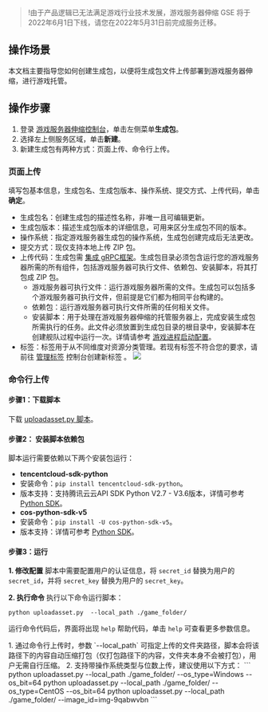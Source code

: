 >!由于产品逻辑已无法满足游戏行业技术发展，游戏服务器伸缩 GSE 将于2022年6月1日下线，请您在2022年5月31日前完成服务迁移。


## 操作场景

本文档主要指导您如何创建生成包，以便将生成包文件上传部署到游戏服务器伸缩，进行游戏托管。

## 操作步骤

1. 登录 [游戏服务器伸缩控制台](https://console.cloud.tencent.com/gse/asset)，单击左侧菜单**生成包**。
2. 选择左上侧服务区域，单击**新建**。
3. 新建生成包有两种方式：页面上传、命令行上传。

### 页面上传
填写包基本信息，生成包名、生成包版本、操作系统、提交方式、上传代码，单击**确定**。
   - 生成包名：创建生成包的描述性名称，非唯一且可编辑更新。
   - 生成包版本：描述生成包版本的详细信息，可用来区分生成包不同的版本。
   - 操作系统：指定游戏服务器生成包的操作系统，生成包创建完成后无法更改。
   - 提交方式：现仅支持本地上传 ZIP 包。
   - 上传代码：生成包需 [集成 gRPC框架](https://cloud.tencent.com/document/product/1165/46110)。生成包目录必须包含运行您的游戏服务器所需的所有组件，包括游戏服务器可执行文件、依赖包、安装脚本，将其打包成 ZIP 包。
     - 游戏服务器可执行文件：运行游戏服务器所需的文件。生成包可以包括多个游戏服务器可执行文件，但前提是它们都为相同平台构建的。
     - 依赖包：运行游戏服务器可执行文件所需的任何相关文件。
     - 安装脚本：用于处理在游戏服务器伸缩的托管服务器上，完成安装生成包所需执行的任务。此文件必须放置到生成包目录的根目录中，安装脚本在创建舰队过程中运行一次。详情请参考 [游戏进程启动配置](https://cloud.tencent.com/document/product/1165/52523)。
   - 标签：标签用于从不同维度对资源分类管理。若现有标签不符合您的要求，请前往 [管理标签](https://console.cloud.tencent.com/tag/taglist) 控制台创建新标签 。
![](https://main.qcloudimg.com/raw/2c1da7a5a4c49052f9d6b7be96d19564.jpg)

### 命令行上传

#### 步骤1：下载脚本
下载 [uploadasset.py 脚本](https://uploadasset-1301007756.cos.ap-guangzhou.myqcloud.com/uploadasset.zip?_ga=1.169449890.2037398510.1594263380)。

#### 步骤2： 安装脚本依赖包
脚本运行需要依赖以下两个安装包运行：
-  **tencentcloud-sdk-python**
 -  安装命令：`pip install tencentcloud-sdk-python`。
 -  版本支持：支持腾讯云云API SDK Python V2.7 - V3.6版本，详情可参考 [Python SDK](https://cloud.tencent.com/document/sdk/Python)。
- **cos-python-sdk-v5**
 - 安装命令：`pip install -U cos-python-sdk-v5`。
 - 版本支持：详情可参考 [Python SDK](https://cloud.tencent.com/document/product/436/12269)。

#### 步骤3：运行
**1. 修改配置**
脚本中需要配置用户的认证信息，将 `secret_id` 替换为用户的 `secret_id`，并将 `secret_key` 替换为用户的 `secret_key`。

**2. 执行命令**
执行以下命令运行脚本：
```
python uploadasset.py  --local_path ./game_folder/
```
运行命令代码后，界面将出现 `help` 帮助代码，单击 `help` 可查看更多参数信息。

<dx-alert infotype="explain" title="">
1. 通过命令行上传时，参数 `--local_path` 可指定上传的文件夹路径，脚本会将该路径下的内容自动压缩打包（仅打包路径下的内容，文件夹本身不会被打包），用户无需自行压缩。
2. 支持带操作系统类型与位数上传，建议使用以下方式：
```
python uploadasset.py  --local_path ./game_folder/ --os_type=Windows --os_bit=64
python uploadasset.py  --local_path ./game_folder/ --os_type=CentOS --os_bit=64
python uploadasset.py  --local_path ./game_folder/ --image_id=img-9qabwvbn
```
</dx-alert>



